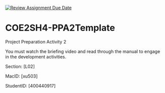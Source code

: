 [![Review Assignment Due Date](https://classroom.github.com/assets/deadline-readme-button-24ddc0f5d75046c5622901739e7c5dd533143b0c8e959d652212380cedb1ea36.svg)](https://classroom.github.com/a/ermWp54n)
# COE2SH4-PPA2Template
Project Preparation Activity 2

You must watch the briefing video and read through the manual to engage in the development activities.


Section: [L02]

MacID: [xu503]

StudentID: [400440917]
